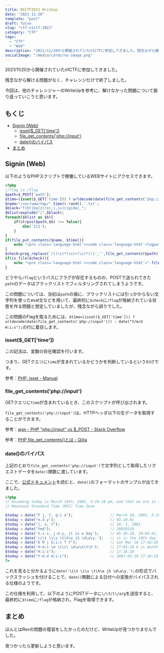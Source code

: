 ```yaml
---
title: N1CTF2021 Writeup
date: "2021-11-26"
template: "post"
draft: false
slug: "ctf-n1ctf-2021"
category: "CTF"
tags:
  - "CTF"
  - "Web"
description: "2021/11/20から開催されていたn1CTFに参加してきました。残念ながら解ける問題がなく、チャレンジだけで終了しました。"
socialImage: "/media/cards/no-image.png"
---
```


2021/11/20から開催されていたn1CTFに参加してきました。

残念ながら解ける問題がなく、チャレンジだけで終了しました。

今回は、他のチャレンジャーのWriteUpを参考に、解けなかった問題について振り返っていこうと思います。

<!-- omit in toc -->
## もくじ
- [Signin (Web)](#signin-web)
  - [isset($_GET['time'])](#isset_gettime)
  - [file_get_contents('php://input')](#file_get_contentsphpinput)
  - [date()のバイパス](#dateのバイパス)
- [まとめ](#まとめ)


## Signin (Web)

以下のようなPHPスクリプトで稼働しているWEBサイトにアクセスできます。

``` php
<?php 
//flag is /flag
$path=$_POST['path'];
$time=(isset($_GET['time'])) ? urldecode(date(file_get_contents('php://input'))) : date("Y/m/d H:i:s");
$name="/var/www/tmp/".time().rand().'.txt';
$black="f|ht|ba|z|ro|;|,|=|c|g|da|_";
$blist=explode("|",$black);
foreach($blist as $b){
    if(strpos($path,$b) !== false){
        die('111');
    }
}
if(file_put_contents($name, $time)){
	echo "<pre class='language-html'><code class='language-html'>logpath:$name</code></pre>";
}
$check=preg_replace('/((\s)*(\n)+(\s)*)/i','',file_get_contents($path));
if(is_file($check)){
	echo "<pre class='language-html'><code class='language-html'>".file_get_contents($check)."</code></pre>";
}
```

どうやら`/flag`というパスにフラグが存在するものの、POSTで送られてきた`path`のデータはブラックリストでフィルタリングされてしまうようです。

この問題については、当初は`path`の値に、ブラックリストには引っかからない文字列を使ったeval文などを用いて、最終的に`$check`に`/flag`が格納されている状態を作る問題と想定していましたが、残念ながら誤りでした。

この問題のFlagを取るためには、`$time=(isset($_GET['time'])) ? urldecode(date(file_get_contents('php://input'))) : date("Y/m/d H:i:s");`の行に着目します。

### isset($_GET['time'])

この記法は、変数の存在確認を行います。

つまり、GETクエリに`time`が含まれているかどうかを判断しているというわけです。

参考：[PHP: isset - Manual](https://www.php.net/manual/en/function.isset.php)

### file_get_contents('php://input')

GETクエリに`time`が含まれているとき、このスクリプトが呼び出されます。

`file_get_contents('php://input')`は、HTTPヘッダ以下の生データを取得することができます。

参考：[ajax - PHP "php://input" vs $_POST - Stack Overflow](https://stackoverflow.com/questions/8893574/php-php-input-vs-post)

参考：[PHP file_get_contents()とは - Qiita](https://qiita.com/hirotototototo/items/d81bc081d6abfd6cc66f)

### date()のバイパス

上記のとおり`file_get_contents('php://input')`で文字列として取得したリクエストデータを`date()`関数に渡しています。

ここで、[公式ドキュメント](https://www.php.net/manual/en/function.date.php)を読むと、`date()`のフォーマットのサンプルが出てきました。

``` php
<?php
// Assuming today is March 10th, 2001, 5:16:18 pm, and that we are in the
// Mountain Standard Time (MST) Time Zone

$today = date("F j, Y, g:i a");                 // March 10, 2001, 5:16 pm
$today = date("m.d.y");                         // 03.10.01
$today = date("j, n, Y");                       // 10, 3, 2001
$today = date("Ymd");                           // 20010310
$today = date('h-i-s, j-m-y, it is w Day');     // 05-16-18, 10-03-01, 1631 1618 6 Satpm01
$today = date('\i\t \i\s \t\h\e jS \d\a\y.');   // it is the 10th day.
$today = date("D M j G:i:s T Y");               // Sat Mar 10 17:16:18 MST 2001
$today = date('H:m:s \m \i\s\ \m\o\n\t\h');     // 17:03:18 m is month
$today = date("H:i:s");                         // 17:16:18
$today = date("Y-m-d H:i:s");                   // 2001-03-10 17:16:18 (the MySQL DATETIME format)
?>
```

これを見ると分かるように`date('\i\t \i\s \t\h\e jS \d\a\y.');`の形式でバックスラッシュを付けることで、`date()`関数による日付への変換がバイパスされる仕様のようです。

この仕様を利用して、以下のようにPOSTデータに`\/\f/l\/a/g`を送信すると、最終的に`$time`に`/flag`が格納され、Flagを取得できます。

## まとめ

ほんとはRevの問題の復習をしたかったのだけど、WriteUpが見つかりませんでした。

見つかったら更新しようと思います。